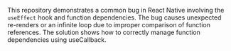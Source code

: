 This repository demonstrates a common bug in React Native involving the `useEffect` hook and function dependencies.  The bug causes unexpected re-renders or an infinite loop due to improper comparison of function references. The solution shows how to correctly manage function dependencies using useCallback.